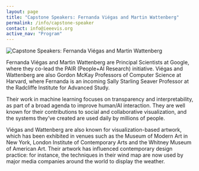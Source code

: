 ```yaml
---
layout: page
title: "Capstone Speakers: Fernanda Viégas and Martin Wattenberg"
permalink: /info/capstone-speaker
contact: info@ieeevis.org
active_nav: "Program"
---
```


<img src="/year/2021/assets/carousel/fm_hi.jpeg"
     alt="Capstone Speakers: Fernanda Viégas and Martin Wattenberg" />
<br/>

Fernanda Viégas and Martin Wattenberg are Principal Scientists at Google, where they co-lead the PAIR (People+AI Research) initiative. Viégas and Wattenberg are also Gordon McKay Professors of Computer Science at Harvard, where Fernanda is an incoming Sally Starling Seaver Professor at the Radcliffe Institute for Advanced Study.

Their work in machine learning focuses on transparency and interpretability, as part of a broad agenda to improve human/AI interaction. They are well known for their contributions to social and collaborative visualization, and the systems they’ve created are used daily by millions of people.

Viégas and Wattenberg are also known for visualization-based artwork, which has been exhibited in venues such as the Museum of Modern Art in New York, London Institute of Contemporary Arts and the Whitney Museum of American Art. Their artwork has influenced contemporary design practice: for instance, the techniques in their wind map are now used by major media companies around the world to display the weather.
